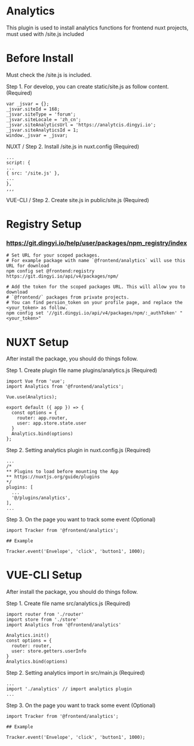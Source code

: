 # Analytics

This plugin is used to install analytics functions for frontend nuxt projects, must used with /site.js included

# Before Install

Must check the /site.js is included.

Step 1. For develop, you can create static/site.js as follow content. (Required)
```
var _jsvar = {};
_jsvar.siteId = 168;
_jsvar.siteType = 'forum';
_jsvar.siteLocale = 'zh_cn';
_jsvar.siteAnalyticsUrl = 'https://analytcis.dingyi.io';
_jsvar.siteAnalyticsId = 1;
window._jsvar = _jsvar;
```

NUXT / Step 2. Install /site.js in nuxt.config (Required)
```
...
script: {
...
{ src: '/site.js' },
...
},
,,,
```
VUE-CLI / Step 2. Create site.js in public/site.js (Required)

# Registry Setup

### https://git.dingyi.io/help/user/packages/npm_registry/index
```
# Set URL for your scoped packages.
# For example package with name `@frontend/analytics` will use this URL for download
npm config set @frontend:registry https://git.dingyi.io/api/v4/packages/npm/

# Add the token for the scoped packages URL. This will allow you to download
# `@frontend/` packages from private projects.
# You can find persion_token on your profile page, and replace the <your_token> as follow.
npm config set '//git.dingyi.io/api/v4/packages/npm/:_authToken' "<your_token>"
```

# NUXT Setup

After install the package, you should do things follow.

Step 1. Create plugin file name plugins/analytics.js (Required)
```
import Vue from 'vue';
import Analytics from '@frontend/analytics';

Vue.use(Analytics);

export default ({ app }) => {
  const options = {
    router: app.router,
    user: app.store.state.user
  }
  Analytics.bind(options)
};

```

Step 2. Setting analytics plugin in nuxt.config.js (Required)
```
...
/*
** Plugins to load before mounting the App
** https://nuxtjs.org/guide/plugins
*/
plugins: [
  ...
  '@/plugins/analytics',
],
...

```

Step 3. On the page you want to track some event (Optional)
```
import Tracker from '@frontend/analytics';

## Example

Tracker.event('Envelope', 'click', 'button1', 1000);

```

# VUE-CLI Setup

After install the package, you should do things follow.

Step 1. Create file name src/analytics.js (Required)
```
import router from './router'
import store from './store'
import Analytics from '@frontend/analytics'

Analytics.init()
const options = {
  router: router,
  user: store.getters.userInfo
}
Analytics.bind(options)

```

Step 2. Setting analytics import in src/main.js (Required)
```
...
import './analytics' // import analytics plugin
...

```

Step 3. On the page you want to track some event (Optional)
```
import Tracker from '@frontend/analytics';

## Example

Tracker.event('Envelope', 'click', 'button1', 1000);

```